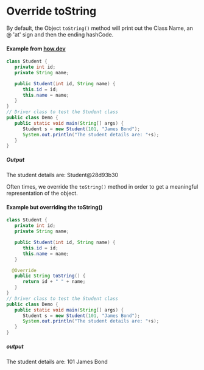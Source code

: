 # Override toString

By default, the Object `toString()` method will print out the Class Name, an @ 'at' sign and then the ending hashCode.

#### Example from [how.dev](https://how.dev/answers/how-to-override-the-tostring-method-in-java)

```java
class Student {
   private int id;
   private String name;

   public Student(int id, String name) {
      this.id = id;
      this.name = name;
   }
}
// Driver class to test the Student class
public class Demo {
   public static void main(String[] args) {
      Student s = new Student(101, "James Bond");
      System.out.println("The student details are: "+s);
   }
}
```

##### Output

The student details are: Student@28d93b30

Often times, we override the `toString()` method in order to get a meaningful representation of the object.

#### Example but overriding the toString()

```java
class Student {
   private int id;
   private String name;

   public Student(int id, String name) {
      this.id = id;
      this.name = name;
   }

  @Override
   public String toString() {
      return id + " " + name;
   }
}
// Driver class to test the Student class
public class Demo {
   public static void main(String[] args) {
      Student s = new Student(101, "James Bond");
      System.out.println("The student details are: "+s);
   }
}
```

##### output

The student details are: 101 James Bond
